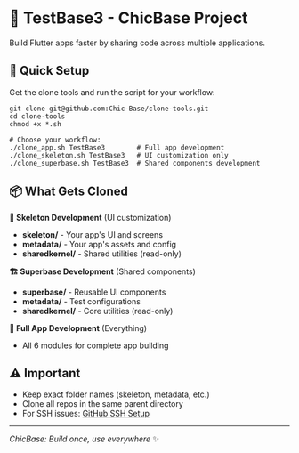 # 🚀 TestBase3 - ChicBase Project

Build Flutter apps faster by sharing code across multiple applications.

## 🎯 Quick Setup

Get the clone tools and run the script for your workflow:

```
git clone git@github.com:Chic-Base/clone-tools.git
cd clone-tools
chmod +x *.sh

# Choose your workflow:
./clone_app.sh TestBase3        # Full app development
./clone_skeleton.sh TestBase3   # UI customization only  
./clone_superbase.sh TestBase3  # Shared components development
```

## 📦 What Gets Cloned

**🎨 Skeleton Development** (UI customization)
- **skeleton/** - Your app's UI and screens
- **metadata/** - Your app's assets and config  
- **sharedkernel/** - Shared utilities (read-only)

**🏗️ Superbase Development** (Shared components)
- **superbase/** - Reusable UI components
- **metadata/** - Test configurations
- **sharedkernel/** - Core utilities (read-only)

**🚀 Full App Development** (Everything)
- All 6 modules for complete app building

## ⚠️ Important

- Keep exact folder names (skeleton, metadata, etc.)
- Clone all repos in the same parent directory
- For SSH issues: [GitHub SSH Setup](https://docs.github.com/en/authentication/connecting-to-github-with-ssh)

---

*ChicBase: Build once, use everywhere* ✨
